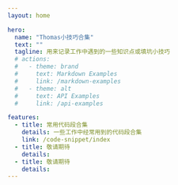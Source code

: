 ```yaml
---
layout: home

hero:
  name: "Thomas小技巧合集"
  text: ""
  tagline: 用来记录工作中遇到的一些知识点或填坑小技巧
  # actions:
  #   - theme: brand
  #     text: Markdown Examples
  #     link: /markdown-examples
  #   - theme: alt
  #     text: API Examples
  #     link: /api-examples

features:
  - title: 常用代码段合集
    details: 一些工作中经常用到的代码段合集
    link: /code-snippet/index
  - title: 敬请期待
    details: 
  - title: 敬请期待
    details: 
---
```


